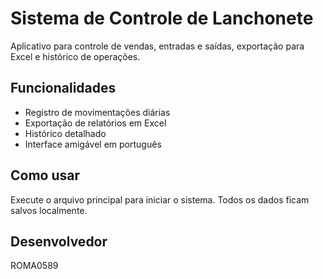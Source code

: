 # Sistema de Controle de Lanchonete

Aplicativo para controle de vendas, entradas e saídas, exportação para Excel e histórico de operações.

## Funcionalidades
- Registro de movimentações diárias
- Exportação de relatórios em Excel
- Histórico detalhado
- Interface amigável em português

## Como usar
Execute o arquivo principal para iniciar o sistema. Todos os dados ficam salvos localmente.

## Desenvolvedor
ROMA0589
